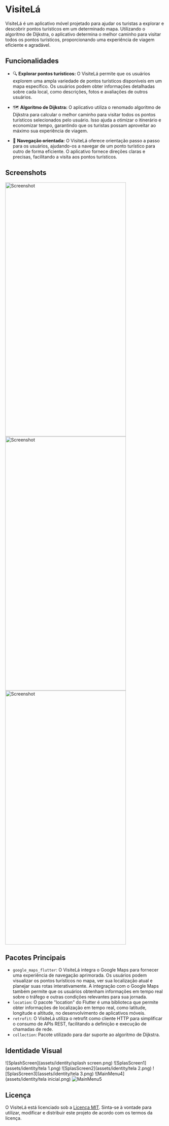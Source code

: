 # VisiteLá

VisiteLá é um aplicativo móvel projetado para ajudar os turistas a explorar e descobrir pontos turísticos em um determinado mapa. Utilizando o algoritmo de Dijkstra, o aplicativo determina o melhor caminho para visitar todos os pontos turísticos, proporcionando uma experiência de viagem eficiente e agradável.

## Funcionalidades

- 🔍 **Explorar pontos turísticos:** O VisiteLá permite que os usuários explorem uma ampla variedade de pontos turísticos disponíveis em um mapa específico. Os usuários podem obter informações detalhadas sobre cada local, como descrições, fotos e avaliações de outros usuários.

- 🗺️ **Algoritmo de Dijkstra:** O aplicativo utiliza o renomado algoritmo de Dijkstra para calcular o melhor caminho para visitar todos os pontos turísticos selecionados pelo usuário. Isso ajuda a otimizar o itinerário e economizar tempo, garantindo que os turistas possam aproveitar ao máximo sua experiência de viagem.

- 🚶 **Navegação orientada:** O VisiteLá oferece orientação passo a passo para os usuários, ajudando-os a navegar de um ponto turístico para outro de forma eficiente. O aplicativo fornece direções claras e precisas, facilitando a visita aos pontos turísticos.

## Screenshots
<img src="assets/identity/screenshot.jpg" width="380" height="800" alt="Screenshot">
<img src="assets/identity/screenshot2.jpg" width="380" height="800" alt="Screenshot">
<img src="assets/identity/screenshot3.jpg" width="380" height="800" alt="Screenshot">


## Pacotes Principais

- `google_maps_flutter`: O VisiteLá integra o Google Maps para fornecer uma experiência de navegação aprimorada. Os usuários podem visualizar os pontos turísticos no mapa, ver sua localização atual e planejar suas rotas interativamente. A integração com o Google Maps também permite que os usuários obtenham informações em tempo real sobre o tráfego e outras condições relevantes para sua jornada.
- `location`: O pacote "location" do Flutter é uma biblioteca que permite obter informações de localização em tempo real, como latitude, longitude e altitude, no desenvolvimento de aplicativos móveis.
- `retrofit`: O VisiteLá utiliza o retrofit como cliente HTTP para simplificar o consumo de APIs REST, facilitando a definição e execução de chamadas de rede.
- `collection`: Pacote utilizado para dar suporte ao algoritmo de Dijkstra.

## Identidade Visual

![SplashScreen](assets/identity/splash screen.png)
![SplasScreen1](assets/identity/tela 1.png)
![SplasScreen2](assets/identity/tela 2.png)
![SplasScreen3](assets/identity/tela 3.png)
![MainMenu4](assets/identity/tela inicial.png)
![MainMenu5](assets/identity/3.png)
## Licença

O VisiteLá está licenciado sob a [Licença MIT](https://opensource.org/licenses/MIT). Sinta-se à vontade para utilizar, modificar e distribuir este projeto de acordo com os termos da licença.


